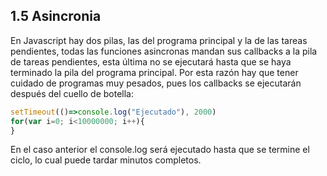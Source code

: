 ## 1.5 Asincronia

En Javascript hay dos pilas, las del programa principal y la de las
tareas pendientes, todas las funciones asincronas mandan sus callbacks a
la pila de tareas pendientes, esta última no se ejecutará hasta que se
haya terminado la pila del programa principal. Por esta razón hay que
tener cuidado de programas muy pesados, pues los callbacks se ejecutarán
después del cuello de botella:

``` javascript
setTimeout(()=>console.log("Ejecutado"), 2000)
for(var i=0; i<10000000; i++){    
}
```

En el caso anterior el console.log será ejecutado hasta que se termine
el ciclo, lo cual puede tardar minutos completos.

